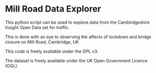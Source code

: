 Mill Road Data Explorer
=======================

This python script can be used to explore data from the Cambirdgeshire Insight Open Data set for traffic.

This is done with an eye to observing the affects of lockdown and bridge closure on Mill Road, Cambridge, UK

This code is freely available under the GPL v3.

The dataset is freely available under the UK Open Government Licence (OGL).

